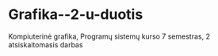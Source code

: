 Grafika--2-u-duotis
===================

Kompiuterinė grafika, Programų sistemų kurso 7 semestras, 2 atsiskaitomasis darbas